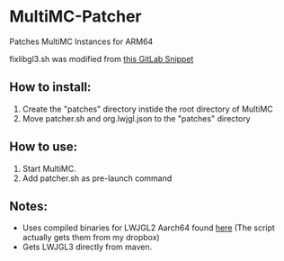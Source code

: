 # MultiMC-Patcher
Patches MultiMC Instances for ARM64

fixlibgl3.sh was modified from [this GitLab Snippet](https://gitlab.com/snippets/1933165)

## How to install:
1. Create the "patches" directory instide the root directory of MultiMC
2. Move patcher.sh and org.lwjgl.json to the "patches" directory

## How to use:
1. Start MultiMC.
2. Add patcher.sh as pre-launch command
## Notes:
+ Uses compiled binaries for LWJGL2 Aarch64 found [here](https://github.com/JJTech0130/Aarch64-Natives) (The script actually gets them from my dropbox)
+ Gets LWJGL3 directly from maven.
